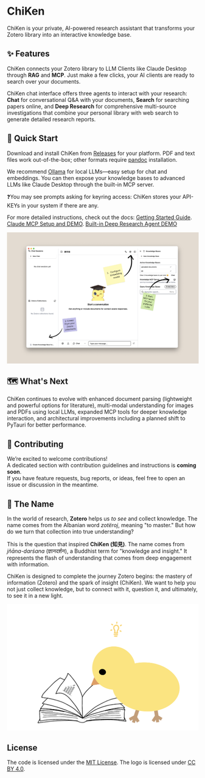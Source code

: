 # ChiKen

ChiKen is your private, AI-powered research assistant that transforms your Zotero library into an interactive knowledge base. 

## ✨ Features

ChiKen connects your Zotero library to LLM Clients like Claude Desktop through **RAG** and **MCP**. Just make a few clicks, your AI clients are ready to search over your documents.

ChiKen chat interface offers three agents to interact with your research: **Chat** for conversational Q&A with your documents, **Search** for searching papers online, and **Deep Research** for comprehensive multi-source investigations that combine your personal library with web search to generate detailed research reports.


## 🚀 Quick Start

Download and install ChiKen from [Releases](https://github.com/yuanjua/chiken/releases) for your platform. PDF and text files work out-of-the-box; other formats require [pandoc](https://pandoc.org/) installation.

We recommend [Ollama](https://ollama.com/) for local LLMs—easy setup for chat and embeddings. You can then expose your knowledge bases to advanced LLMs like Claude Desktop through the built-in MCP server.

❓You may see prompts asking for keyring access: ChiKen stores your API-KEYs in your system if there are any.

For more detailed instructions, check out the docs: 
[Getting Started Guide](./docs/GETTING_STARTED.md).
[Claude MCP Setup and DEMO](./docs/mcp-claude-desktop-setup.md).
[Built-in Deep Research Agent DEMO](./docs/built-in-agents.md)

![Get Started](assets/get-started.png)

## 🗺️ What's Next

ChiKen continues to evolve with enhanced document parsing (lightweight and powerful options for literature), multi-modal understanding for images and PDFs using local LLMs, expanded MCP tools for deeper knowledge interaction, and architectural improvements including a planned shift to PyTauri for better performance.

## 🤝 Contributing

We’re excited to welcome contributions!  
A dedicated section with contribution guidelines and instructions is **coming soon**.  
If you have feature requests, bug reports, or ideas, feel free to open an issue or discussion in the meantime.

<!-- contributing: 
communitiy discussions/ feature requests, UI UX suggestions, introducing to your non-coder friend and send feedbacks. -->

## 💬 The Name

In the world of research, **Zotero** helps us *to see* and collect knowledge. The name comes from the Albanian word *zotëroj*, meaning "to master." But how do we turn that collection into true understanding?

This is the question that inspired **ChiKen (知見)**. The name comes from *jñāna-darśana* (ज्ञानदर्शन), a Buddhist term for "knowledge and insight." It represents the flash of understanding that comes from deep engagement with information.

ChiKen is designed to complete the journey Zotero begins: the mastery of information (Zotero) and the spark of insight (ChiKen). We want to help you not just collect knowledge, but to connect with it, question it, and ultimately, to see it in a new light.

![ChiKen idea](assets/chiken-idea.png)

## License

The code is licensed under the [MIT License](LICENSE).
The logo is licensed under [CC BY 4.0](./LICENSE-LOGO).
